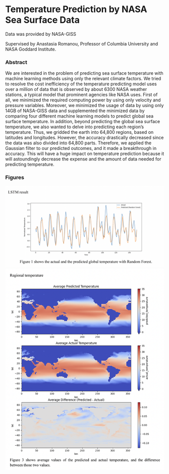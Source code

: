 # Temperature Prediction by NASA Sea Surface Data

Data was provided by NASA-GISS

Supervised by Anastasia Romanou, Professor of Columbia University and NASA Goddard Institute.

### Abstract 
We are interested in the problem of predicting sea surface temperature with machine learning methods using only the relevant climate factors. We tried to resolve the cost inefficiency of the temperature predicting model uses over a million of data that is observed by about 6300 NASA weather stations, a typical model that prominent agencies like NASA uses. First of all, we minimized the required computing power by using only velocity and pressure variables. Moreover, we minimized the usage of data by using only 14GB of NASA-GISS data and supplemented the minimized data by comparing four different machine learning models to predict global sea surface temperature. In addition, beyond predicting the global sea surface temperature, we also wanted to delve into predicting each region’s temperature. Thus, we gridded the earth into 64,800 regions, based on latitudes and longitudes. However, the accuracy drastically decreased since the data was also divided into 64,800 parts. Therefore, we applied the Gaussian filter to our predicted outcomes, and it made a breakthrough in accuracy. This will have a huge impact on temperature prediction because it will astoundingly decrease the expense and the amount of data needed for predicting temperature.

### Figures
<img src="figure/fg1.png">
<img src="figure/fg3.png">
